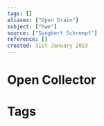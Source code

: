 ```yaml
---
tags: []
aliases: ["Open Drain"]
subject: ["hwe"]
source: ["Siegbert Schrempf"]
reference: []
created: 31st January 2023
---
```


# Open Collector


# Tags